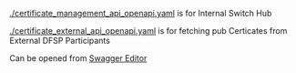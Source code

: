 [./certificate_management_api_openapi.yaml](./certificate_management_api_openapi.yaml) is for Internal Switch Hub

[./certificate_external_api_openapi.yaml](./certificate_external_api_openapi.yaml) is for fetching pub Certicates from External DFSP Participants

Can be opened from [Swagger Editor](https://editor-next.swagger.io)
